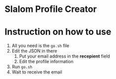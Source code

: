 # Slalom Profile Creator

# Instruction on how to use

1. All you need is the `go.sh` file
2. Edit the JSON in there 
   1. Put your email address in the **recepient** field
   2. Edit the profile information
3. Run `go.sh`
4. Wait to receive the email